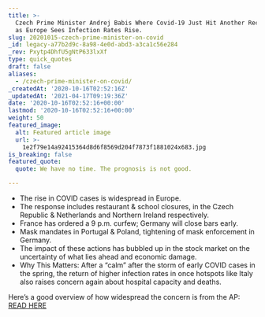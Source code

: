 ```yaml
---
title: >-
  Czech Prime Minister Andrej Babis Where Covid-19 Just Hit Another Record High
  as Europe Sees Infection Rates Rise.
slug: 20201015-czech-prime-minister-on-covid
_id: legacy-a77b2d9c-8a98-4e0d-abd3-a3ca1c56e284
_rev: Pxytp4DhfU5gNtP633lxXf
type: quick_quotes
draft: false
aliases:
  - /czech-prime-minister-on-covid/
_createdAt: '2020-10-16T02:52:16Z'
_updatedAt: '2021-04-17T09:19:36Z'
date: '2020-10-16T02:52:16+00:00'
lastmod: '2020-10-16T02:52:16+00:00'
weight: 50
featured_image:
  alt: Featured article image
  url: >-
    1e2f79e14a92415364d8d6f8569d204f7873f1881024x683.jpg
is_breaking: false
featured_quote:
  quote: We have no time. The prognosis is not good.

---
```

* The rise in COVID cases is widespread in Europe.
* The response includes restaurant & school closures, in the Czech Republic & Netherlands and Northern Ireland respectively.
* France has ordered a 9 p.m. curfew; Germany will close bars early.
* Mask mandates in Portugal & Poland, tightening of mask enforcement in Germany.
* The impact of these actions has bubbled up in the stock market on the uncertainty of what lies ahead and economic damage.
* Why This Matters: After a “calm” after the storm of early COVID cases in the spring, the return of higher infection rates in once hotspots like Italy also raises concern again about hospital capacity and deaths.

Here’s a good overview of how widespread the concern is from the AP: [READ HERE](https://apnews.com/article/virus-outbreak-netherlands-italy-france-czech-republic-987993953a51f39a861c0f481c0e38f8)